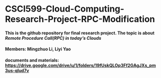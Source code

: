 # CSCI599-Cloud-Computing-Research-Project-RPC-Modification

#### This is the github repository for final research project. The topic is about *Remote Procedure Call(RPC) in today’s Clouds*
#### Members: Mingzhuo Li, Liyi Yao

#### documents and materials: https://drive.google.com/drive/u/1/folders/19fUskQLOp3Ff2GAgJXs_pm3us-qIud7v
